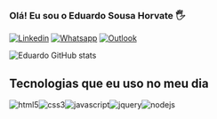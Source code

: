 ### Olá! Eu sou o Eduardo Sousa Horvate  🖐

[![Linkedin](https://img.shields.io/badge/LinkedIn-0077B5?style=for-the-badge&logo=linkedin&logoColor=white)](https://www.linkedin.com/in/eduardo-horvate/)
[![Whatsapp](https://img.shields.io/badge/WhatsApp-25D366?style=for-the-badge&logo=whatsapp&logoColor=white)](https://wa.me/5511984230909?text=) [![Outlook](https://img.shields.io/badge/Microsoft_Outlook-0078D4?style=for-the-badge&logo=microsoft-outlook&logoColor=white)](eduardo2491998@outlook.com)

![Eduardo GitHub stats](https://github-readme-stats.vercel.app/api?username=horvate&show_icons=true&theme=radical)

## Tecnologias que eu uso no meu dia

<div style="display: inline-block">
  <img aling="center" alt="html5" src="https://img.shields.io/badge/HTML5-E34F26?style=for-the-badge&logo=html5&logoColor=white"/>
</div><div style="display: inline-block">
  <img aling="center" alt="css3" src="https://img.shields.io/badge/CSS3-1572B6?style=for-the-badge&logo=css3&logoColor=white"/>
</div><div style="display: inline-block">
  <img aling="center" alt="javascript" src="https://img.shields.io/badge/JavaScript-F7DF1E?style=for-the-badge&logo=javascript&logoColor=black"/>
</div><div style="display: inline-block">
  <img aling="center" alt="jquery" src="https://img.shields.io/badge/jQuery-0769AD?style=for-the-badge&logo=jquery&logoColor=white"/>
</div><div style="display: inline-block">
  <img aling="center" alt="nodejs" src="https://img.shields.io/badge/Node.js-43853D?style=for-the-badge&logo=node.js&logoColor=white"/>
</div>
